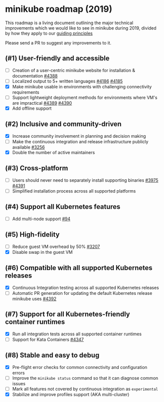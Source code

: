# minikube roadmap (2019)

This roadmap is a living document outlining the major technical improvements which we would like to see in minikube during 2019, divided by how they apply to our [guiding principles](principles.md)

Please send a PR to suggest any improvements to it.

## (#1) User-friendly and accessible

- [ ] Creation of a user-centric minikube website for installation & documentation [#4388](https://github.com/kubernetes/minikube/issues/4388)
- [ ] Localized output to 5+ written languages [#4186](https://github.com/kubernetes/minikube/issues/4186) [#4185](https://github.com/kubernetes/minikube/issues/4185)
- [x] Make minikube usable in environments with challenging connectivity requirements
- [ ] Support lightweight deployment methods for environments where VM's are impractical [#4389](https://github.com/kubernetes/minikube/issues/4389) [#4390](https://github.com/kubernetes/minikube/issues/4390)
- [x] Add offline support

## (#2) Inclusive and community-driven

- [x] Increase community involvement in planning and decision making
- [ ] Make the continuous integration and release infrastructure publicly available [#3256](https://github.com/kubernetes/minikube/issues/4390)
- [x] Double the number of active maintainers

## (#3) Cross-platform

- [ ] Users should never need to separately install supporting binaries [#3975](https://github.com/kubernetes/minikube/issues/3975) [#4391](https://github.com/kubernetes/minikube/issues/4391)
- [ ] Simplified installation process across all supported platforms

## (#4) Support all Kubernetes features

- [ ] Add multi-node support [#94](https://github.com/kubernetes/minikube/issues/94)

## (#5) High-fidelity

- [ ] Reduce guest VM overhead by 50% [#3207](https://github.com/kubernetes/minikube/issues/3207)
- [x] Disable swap in the guest VM

## (#6) Compatible with all supported Kubernetes releases

- [x] Continuous Integration testing across all supported Kubernetes releases
- [ ] Automatic PR generation for updating the default Kubernetes release minikube uses [#4392](https://github.com/kubernetes/minikube/issues/4392)

## (#7) Support for all Kubernetes-friendly container runtimes

- [x] Run all integration tests across all supported container runtimes
- [ ] Support for Kata Containers [#4347](https://github.com/kubernetes/minikube/issues/4347)

## (#8) Stable and easy to debug

- [x] Pre-flight error checks for common connectivity and configuration errors
- [ ] Improve the `minikube status` command so that it can diagnose common issues
- [ ] Mark all features not covered by continuous integration as `experimental`
- [x] Stabilize and improve profiles support (AKA multi-cluster)
